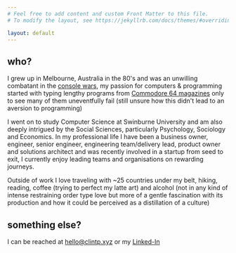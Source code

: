 ```yaml
---
# Feel free to add content and custom Front Matter to this file.
# To modify the layout, see https://jekyllrb.com/docs/themes/#overriding-theme-defaults

layout: default
---
```


## who?

I grew up in Melbourne, Australia in the 80's and was an unwilling combatant in the [console wars](https://www.denofgeek.com/games/sega/33279/sega-vs-nintendo-revisiting-the-deadliest-console-war),
 my passion for computers & programming started with typing lengthy programs from [Commodore 64 magazines](https://en.wikipedia.org/wiki/Zzap!64)
only to see many of them uneventfully fail (still unsure how this didn't lead to an aversion to programming)

I went on to study Computer Science at Swinburne University and am also deeply intrigued by the Social Sciences, particularly Psychology, Sociology and Economics. In my professional life I have been a business owner, engineer, senior engineer, engineering team/delivery lead, product owner and solutions architect and was recently involved in a startup from seed to exit, I currently enjoy leading teams and organisations on rewarding journeys.

Outside of work I love traveling with ~25 countries under my belt, hiking, reading, coffee (trying to perfect my latte art) and alcohol (not in any kind of intense restraining order type love but more of a gentle fascination with its production and how it could be perceived as a distillation of a culture)


## something else?

I can be reached at [hello@clintp.xyz](mailto:hello@clintp.xyz) or my [Linked-In](https://www.linkedin.com/in/clint-plummer)

